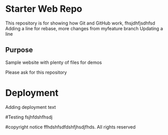 # Starter Web Repo

This repository is for showing how Git and GitHub work, fhsjdhfjsdhfsd
Adding a line for rebase,
more changes from myfeature branch 
Updating a line

## Purpose

Sample website with plenty of files for demos

Please ask for this repository

# Deployment
Adding deployment text

#Testing
fsjhfdshfhsdj

#copyright notice
ffhdshfsdfdshfjhsdjfhds. All rights reserved